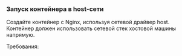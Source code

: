 
### Запуск контейнера в host-сети

Создайте контейнер с Nginx, используя сетевой драйвер host. Контейнер должен использовать сетевой стек хостовой машины напрямую.

Требования:
